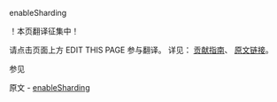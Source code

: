  enableSharding

 ！本页翻译征集中！

请点击页面上方 EDIT THIS PAGE 参与翻译。
详见：
[贡献指南]( https://github.com/whaleal/MongoDB-Manual-zh/blob/master/CONTRIBUTING.md )、
[原文链接](  https://docs.mongodb.com/manual/reference/command/enableSharding/  )。

 参见

原文 - [enableSharding]( https://docs.mongodb.com/manual/reference/command/enableSharding/ )

